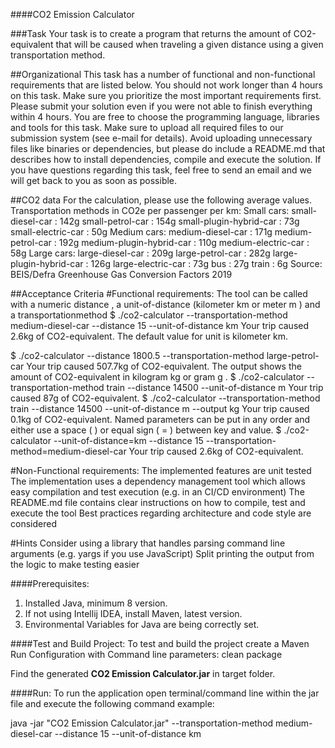 

####CO2 Emission Calculator

###Task
Your task is to create a program that returns the amount of CO2-equivalent that will be caused when traveling a given distance using a given transportation method.

##Organizational
This task has a number of functional and non-functional requirements that are listed below. You should not work longer than 4 hours on this task. 
Make sure you prioritize the most important requirements first. Please submit your solution even if you were not able to finish everything within 4 hours.
You are free to choose the programming language, libraries and tools for this task. Make sure to upload all required files to our submission system (see e-mail for details). 
Avoid uploading unnecessary files like binaries or dependencies, but please do include a README.md that describes how to install dependencies, compile and execute the solution.
If you have questions regarding this task, feel free to send an email and we will get back to you as soon as possible.

##CO2 data
For the calculation, please use the following average values.
Transportation methods in CO2e per passenger per km:
Small cars: small-diesel-car : 142g small-petrol-car : 154g small-plugin-hybrid-car : 73g small-electric-car : 50g Medium cars: medium-diesel-car : 171g medium-petrol-car : 192g medium-plugin-hybrid-car : 110g medium-electric-car : 58g Large cars: large-diesel-car : 209g large-petrol-car : 282g large-plugin-hybrid-car : 126g large-electric-car : 73g bus : 27g train : 6g
Source: BEIS/Defra Greenhouse Gas Conversion Factors 2019

##Acceptance Criteria
#Functional requirements:
The tool can be called with a numeric distance , a unit-of-distance (kilometer km or meter m ) and a transportationmethod
$ ./co2-calculator --transportation-method medium-diesel-car --distance 15 --unit-of-distance km Your trip caused 2.6kg of CO2-equivalent.
The default value for unit is kilometer km.
 
$ ./co2-calculator --distance 1800.5 --transportation-method large-petrol-car Your trip caused 507.7kg of CO2-equivalent.
The output shows the amount of CO2-equivalent in kilogram kg or gram g .
$ ./co2-calculator --transportation-method train --distance 14500 --unit-of-distance m Your trip caused 87g of CO2-equivalent.
$ ./co2-calculator --transportation-method train --distance 14500 --unit-of-distance m --output kg Your trip caused 0.1kg of CO2-equivalent.
Named parameters can be put in any order and either use a space ( ) or equal sign ( = ) between key and value.
$ ./co2-calculator --unit-of-distance=km --distance 15 --transportation-method=medium-diesel-car  Your trip caused 2.6kg of CO2-equivalent.

#Non-Functional requirements:
The implemented features are unit tested The implementation uses a dependency management tool which allows easy compilation and test execution (e.g. in an CI/CD environment) The README.md file contains clear instructions on how to compile, test and execute the tool Best practices regarding architecture and code style are considered

#Hints
Consider using a library that handles parsing command line arguments (e.g. yargs if you use JavaScript) Split printing the output from the logic to make testing easier

####Prerequisites:
1. Installed Java, minimum 8 version.
2. If not using Intellij IDEA, install Maven, latest version.
3. Environmental Variables for Java are being correctly set.

####Test and Build Project:
To test and build the project create a Maven Run Configuration with Command line parameters: clean package

Find the generated **CO2 Emission Calculator.jar** in target folder.

####Run:
To run the application open terminal/command line within the jar file and execute the following
command example:

java -jar "CO2 Emission Calculator.jar" --transportation-method medium-diesel-car --distance 15 --unit-of-distance km